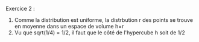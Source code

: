
Exercice 2 :

1. Comme la distribution est uniforme, la distrbution r des points se trouve en moyenne dans un espace de volume h=r
2. Vu que sqrt(1/4) = 1/2, il faut que le côté de l'hypercube h soit de 1/2
